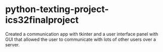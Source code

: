 # python-texting-project-ics32finalproject
Created a communication app with tkinter and a user interface panel with GUI that allowed the user to communicate with lots of other users over a server.
